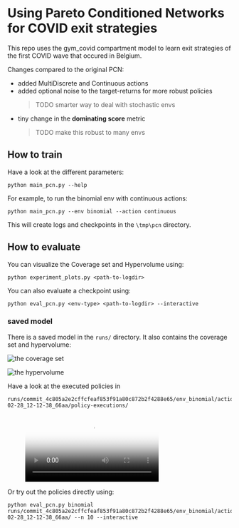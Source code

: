  # Using Pareto Conditioned Networks for COVID exit strategies

This repo uses the gym_covid compartment model to learn exit strategies of the first COVID wave that occured in Belgium.

Changes compared to the original PCN:
 - added MultiDiscrete and Continuous actions
 - added optional noise to the target-returns for more robust policies
   > TODO smarter way to deal with stochastic envs
 - tiny change in the __dominating score__ metric
   > TODO make this robust to many envs


## How to train

Have a look at the different parameters:
```
python main_pcn.py --help
```

For example, to run the binomial env with continuous actions:
```
python main_pcn.py --env binomial --action continuous
```

This will create logs and checkpoints in the `\tmp\pcn` directory.

## How to evaluate

You can visualize the Coverage set and Hypervolume using:
```
python experiment_plots.py <path-to-logdir>
```

You can also evaluate a checkpoint using:
```
python eval_pcn.py <env-type> <path-to-logdir> --interactive
```

### saved model

There is a saved model in the `runs/` directory. It also contains the coverage set and hypervolume:

![the coverage set](runs/commit_4c805a2e2cffcfeaf853f91a80c872b2f4288e65/env_binomial/action_continuous/lr_0.001/steps_300000.0/batch_256/model_updates_50/top_episodes_200/n_episodes_10/er_size_500/threshold_0.02/noise_0.1/model_conv1d/2022-02-28_12-12-38_66aa/plots/pf.png)

![the hypervolume](runs/commit_4c805a2e2cffcfeaf853f91a80c872b2f4288e65/env_binomial/action_continuous/lr_0.001/steps_300000.0/batch_256/model_updates_50/top_episodes_200/n_episodes_10/er_size_500/threshold_0.02/noise_0.1/model_conv1d/2022-02-28_12-12-38_66aa/plots/hv.png)

Have a look at the executed policies in
```
runs/commit_4c805a2e2cffcfeaf853f91a80c872b2f4288e65/env_binomial/action_continuous/lr_0.001/steps_300000.0/batch_256/model_updates_50/top_episodes_200/n_episodes_10/er_size_500/threshold_0.02/noise_0.1/model_conv1d/2022-02-28_12-12-38_66aa/policy-executions/
```

<figure class="video_container">
  <video controls="true" allowfullscreen="true" poster="runs/commit_4c805a2e2cffcfeaf853f91a80c872b2f4288e65/env_binomial/action_continuous/lr_0.001/steps_300000.0/batch_256/model_updates_50/top_episodes_200/n_episodes_10/er_size_500/threshold_0.02/noise_0.1/model_conv1d/2022-02-28_12-12-38_66aa/policy-executions/policy_0.png">
    <source src="runs/commit_4c805a2e2cffcfeaf853f91a80c872b2f4288e65/env_binomial/action_continuous/lr_0.001/steps_300000.0/batch_256/model_updates_50/top_episodes_200/n_episodes_10/er_size_500/threshold_0.02/noise_0.1/model_conv1d/2022-02-28_12-12-38_66aa/policy-executions/all_policies.mp4" type="video/mp4">
  </video>
</figure>

Or try out the policies directly using:
```
python eval_pcn.py binomial runs/commit_4c805a2e2cffcfeaf853f91a80c872b2f4288e65/env_binomial/action_continuous/lr_0.001/steps_300000.0/batch_256/model_updates_50/top_episodes_200/n_episodes_10/er_size_500/threshold_0.02/noise_0.1/model_conv1d/2022-02-28_12-12-38_66aa/ --n 10 --interactive
```